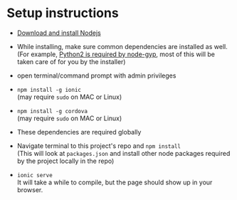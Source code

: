 # Setup instructions

- [Download and install Nodejs](https://nodejs.org/en/)

- While installing, make sure common dependencies are installed as well.  
  (For example, [Python2 is required by node-gyp](https://github.com/nodejs/node-gyp), most of this will be taken care of for you by the installer)

- open terminal/command prompt with admin privileges

- ``npm install -g ionic``  
  (may require ``sudo`` on MAC or Linux)

- ``npm install -g cordova``  
  (may require ``sudo`` on MAC or Linux)

- These dependencies are required globally

- Navigate terminal to this project's repo and ``npm install``  
  (This will look at ``packages.json`` and install other node packages required by the project locally in the repo)

- ``ionic serve``  
  It will take a while to compile, but the page should show up in your browser.
